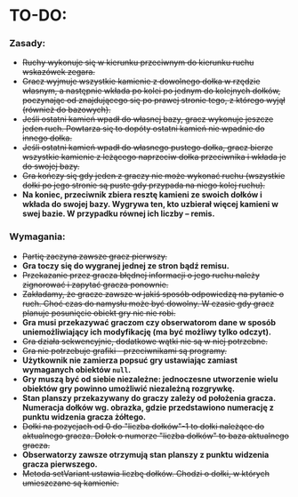 # TO-DO:

### Zasady:
- ~~Ruchy wykonuje się w kierunku przeciwnym do kierunku ruchu wskazówek zegara.~~
- ~~Gracz wyjmuje wszystkie kamienie z dowolnego dołka w rzędzie własnym, a następnie wkłada po kolei po jednym do kolejnych dołków, poczynając od znajdującego się po prawej stronie tego, z którego wyjął (również do bazowych).~~
- ~~Jeśli ostatni kamień wpadł do własnej bazy, gracz wykonuje jeszcze jeden ruch. Powtarza się to dopóty ostatni kamień nie wpadnie do innego dołka.~~
- ~~Jeśli ostatni kamień wpadł do własnego pustego dołka, gracz bierze wszystkie kamienie z leżącego naprzeciw dołka przeciwnika i wkłada je do swojej bazy.~~
- ~~Gra kończy się gdy jeden z graczy nie może wykonać ruchu (wszystkie dołki po jego stronie są puste gdy przypada na niego kolej ruchu).~~
- **Na koniec, przeciwnik zbiera resztę kamieni ze swoich dołków i wkłada do swojej bazy. Wygrywa ten, kto uzbierał więcej kamieni w swej bazie. W przypadku równej ich liczby – remis.**

### Wymagania:
- ~~Partię zaczyna zawsze gracz pierwszy.~~
- **Gra toczy się do wygranej jednej ze stron bądź remisu.**
- ~~Przekazanie przez gracza błędnej informacji o jego ruchu należy zignorować i zapytać gracza ponownie.~~
- ~~Zakładamy, że gracze zawsze w jakiś sposób odpowiedzą na pytanie o ruch. Choć czas do namysłu może być dowolny. W czasie gdy gracz planuje posunięcie obiekt gry nic nie robi.~~
- **Gra musi przekazywać graczom czy obserwatorom dane w sposób uniemożliwiający ich modyfikację (ma być możliwy tylko odczyt).**
- ~~Gra działa sekwencyjnie, dodatkowe wątki nie są w niej potrzebne.~~
- ~~Gra nie potrzebuje grafiki - przeciwnikami są programy.~~
- **Użytkownik nie zamierza popsuć gry ustawiając zamiast wymaganych obiektów `null`.**
- **Gry muszą być od siebie niezależne: jednoczesne utworzenie wielu obiektów gry powinno umożliwić niezależną rozgrywkę.**
- **Stan planszy przekazywany do graczy zależy od położenia gracza. Numeracja dołków wg. obrazka, gdzie przedstawiono numerację z punktu widzenia gracza żółtego.**
- ~~Dołki na pozycjach od 0 do "liczba dołków"-1 to dołki należące do aktualnego gracza. Dołek o numerze "liczba dołków" to baza aktualnego gracza.~~
- **Obserwatorzy zawsze otrzymują stan planszy z punktu widzenia gracza pierwszego.**
- ~~Metoda setVariant ustawia liczbę dołków. Chodzi o dołki, w których umieszczane są kamienie.~~